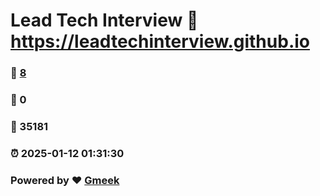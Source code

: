 # Lead Tech Interview :link: https://leadtechinterview.github.io 
### :page_facing_up: [8](https://leadtechinterview.github.io/tag.html) 
### :speech_balloon: 0 
### :hibiscus: 35181 
### :alarm_clock: 2025-01-12 01:31:30 
### Powered by :heart: [Gmeek](https://github.com/Meekdai/Gmeek)
